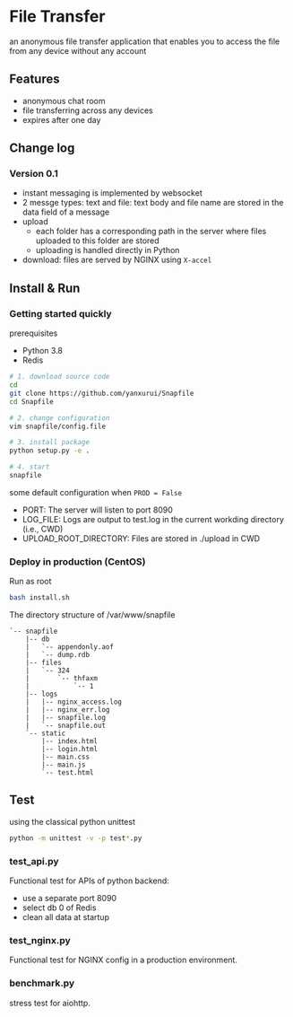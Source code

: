 # File Transfer

an anonymous file transfer application that enables you to access the file from any device without any account


## Features
* anonymous chat room
* file transferring across any devices
* expires after one day


## Change log
### Version 0.1
* instant messaging is implemented by websocket
* 2 messge types: text and file: text body and file name are stored in the data field of a message 
* upload
	* each folder has a corresponding path in the server where files uploaded to this folder are stored
	* uploading is handled directly in Python
* download: files are served by NGINX using `X-accel`


## Install & Run

### Getting started quickly
prerequisites

* Python 3.8
* Redis

```sh
# 1. download source code
cd
git clone https://github.com/yanxurui/Snapfile
cd Snapfile

# 2. change configuration
vim snapfile/config.file

# 3. install package
python setup.py -e .

# 4. start
snapfile
```

some default configuration when `PROD = False`
* PORT: The server will listen to port 8090
* LOG_FILE: Logs are output to test.log in the current workding directory (i.e., CWD)
* UPLOAD_ROOT_DIRECTORY: Files are stored in ./upload in CWD

### Deploy in production (CentOS)
Run as root
```sh
bash install.sh
```

The directory structure of /var/www/snapfile
```
`-- snapfile
    |-- db
    |   `-- appendonly.aof
    |   `-- dump.rdb
    |-- files
    |   `-- 324
    |       `-- thfaxm
    |           `-- 1
    |-- logs
    |   |-- nginx_access.log
    |   |-- nginx_err.log
    |   |-- snapfile.log
    |   `-- snapfile.out
    `-- static
        |-- index.html
        |-- login.html
        |-- main.css
        |-- main.js
        `-- test.html
```

## Test
using the classical python unittest
```sh
python -m unittest -v -p test*.py
```

### test_api.py
Functional test for APIs of python backend:
* use a separate port 8090
* select db 0 of Redis
* clean all data at startup

### test_nginx.py
Functional test for NGINX config in a production environment.

### benchmark.py
stress test for aiohttp.
